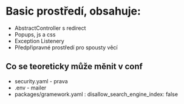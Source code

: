 # Basic prostředí, obsahuje:
- AbstractController s redirect
- Popups, js a css
- Exception Listenery
- Předpřipravné prostředí pro spousty věcí

## Co se teoreticky může měnit v conf
- security.yaml - prava
- .env - mailer
- packages/gramework.yaml : disallow_search_engine_index: false